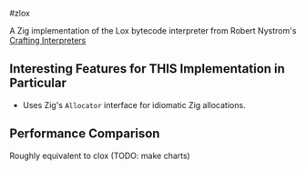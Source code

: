 #zlox

A Zig implementation of the Lox bytecode interpreter from Robert Nystrom's [Crafting Interpreters](https://craftinginterpreters.com)

## Interesting Features for THIS Implementation in Particular

- Uses Zig's `Allocator` interface for idiomatic Zig allocations.

## Performance Comparison

Roughly equivalent to clox (TODO: make charts)
